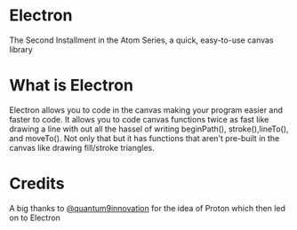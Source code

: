 # Electron
The Second Installment in the Atom Series, a quick, easy-to-use canvas library

# What is Electron
Electron allows you to code in the canvas making your program easier and faster to code. It allows you to code canvas functions twice as fast like drawing a line with out all the hassel of writing beginPath(), stroke(),lineTo(), and moveTo(). Not only that but it has functions that aren't pre-built in the canvas like drawing fill/stroke triangles.  

# Credits

A big thanks to [@quantum9innovation](https://github.com/quantum9innovation) for the idea of Proton which then led on to Electron
